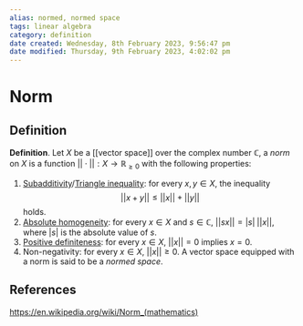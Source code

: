 ```yaml
---
alias: normed, normed space
tags: linear algebra
category: definition
date created: Wednesday, 8th February 2023, 9:56:47 pm
date modified: Thursday, 9th February 2023, 4:02:02 pm
---
```


# Norm

## Definition

**Definition**. Let $X$ be a [[vector space]] over the complex number $\mathbb{C}$, a _norm_ on $X$ is a function   $||\cdot||:X\to\mathbb{R}_{\geq0}$ with the following properties:
1.  [Subadditivity](https://en.wikipedia.org/wiki/Subadditive_function "Subadditive function")/[Triangle inequality](https://en.wikipedia.org/wiki/Triangle_inequality "Triangle inequality"): for every $x,y\in X$, the inequality $$||x+y||\leq||x||+||y||$$ holds.
2. [Absolute homogeneity](https://en.wikipedia.org/wiki/Homogeneous_function "Homogeneous function"): for every $x\in X$ and $s\in \mathbb{C}$, $||sx||=|s|\;||x||$, where $|s|$ is the absolute value of $s$.
3. [Positive definiteness](https://en.wikipedia.org/wiki/Positive_definiteness "Positive definiteness"): for every $x\in X$, $||x||=0$ implies $x=0$.
4. Non-negativity: for every $x\in X$, $||x||\geq0$.
A vector space equipped with a norm is said to be a _normed space_.

## References

https://en.wikipedia.org/wiki/Norm_(mathematics)